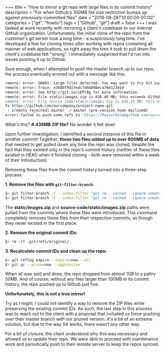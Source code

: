 +++
title = "How to mirror a git repo with large files in its commit history"
description = "For when Github's 100MB file size restriction bumps up against previously-committed files"
date = "2018-08-28T10:00:00-07:00"
categories = ["git", "howto"]
tags = ["Github", "git"]
draft = false
+++
I was tasked at work recently with mirroring a client's codebase to our internal Github organization. Unfortunately, the initial clone of the repo from the customer's git server took a long time - a _suspiciously_ long time. I've developed a feel for cloning times after working with repos containing all manner of web applications, so right away the time it took to pull down the client's codebase felt "wrong". I immediately suspected that I'd run into issues pushing it up to Github.

Sure enough, when I attempted to push the master branch up to our repo, the process eventually errored out with a message like this:

```sh
remote: error: GH001: Large files detected. You may want to try Git Large File Storage - https://git-lfs.github.com.        
remote: error: Trace: e3688f9d27edc7d94098eca76412391d        
remote: error: See http://git.io/iEPt8g for more information.        
remote: error: File static/images.zip is 436.46 MB; this exceeds GitHub's file size limit of 100.00 MB        
remote: error: File source-code/static/images.zip is 436.43 MB; this exceeds GitHub's file size limit of 100.00 MB        
To https://github.com/ourcompany/project-name.git
 ! [remote rejected] master -> master (pre-receive hook declined)
error: failed to push some refs to 'https://MasterKale@github.com/ourcompany/project-name.git'
```

What's this? **A 436MB ZIP file?** No wonder it felt slow!

Upon further investigation, I identified a _second_ instance of this file in another commit! Together, **these two files added up to over 800MB of data** that needed to get pulled down any time the repo was cloned, despite the fact that they existed only in the repo's commit history (neither of these files existed in HEAD when it finished cloning - both were removed within a week of their introduction).

Removing these files from the commit history turned into a three-step process:

**1. Remove the files with `git-filter-branch`:**


```sh
$> git filter-branch -f --index-filter "git rm --cached --ignore-unmatch static/images.zip" -- --all
$> git filter-branch -f --index-filter "git rm --cached --ignore-unmatch source-code/static/images.zip" -- --all`
```

The **static/images.zip** and **source-code/static/images.zip** paths were pulled from the commits where these files were introduced. This command completely removes these files from their respective commits, as though they never existed in the first place.

**2. Remove the original commit IDs:**


```sh
$> rm -rf .git/refs/original/
```

**3. Recalculate commit IDs and clean up the repo:**


```sh
$> git reflog expire --expire=now --all
$> git gc --prune=now --aggressive
```

When all was said and done, the repo dropped from almost 1GB to a paltry 50MB. And of course, without any files larger than 100MB in its commit history, the repo pushed up to Github just fine.

**Unfortunately, this is not a true mirror!**

Try as I might, I could not identify a way to remove the ZIP files while preserving the existing commit IDs. As such, the last step in this process was to reach out to the client with a proposal that included us force-pushing over their master branch with our pruned version. It's a bit of an extreme solution, but due to the way Git works, there wasn't any other way.

For a bit of closure, the client understood why this was necessary and allowed us to update their repo. We were able to proceed with maintenance work and periodically push to their remote server to keep the repos synced.
